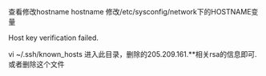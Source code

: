 查看修改hostname 
hostname 
修改/etc/sysconfig/network下的HOSTNAME变量

Host key verification failed.


vi ~/.ssh/known_hosts
进入此目录，删除的205.209.161.**相关rsa的信息即可.
或者删除这个文件